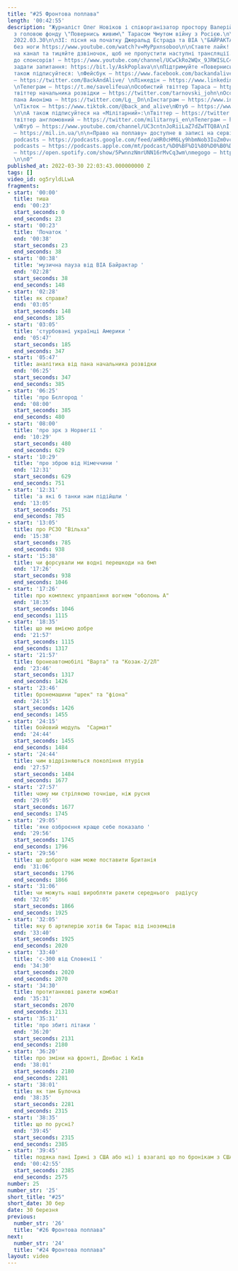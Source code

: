 ```yaml
---
title: "#25 Фронтова поплава"
length: '00:42:55'
description: "Журналіст Олег Новіков і співорганізатор простору Валерій Агєєв обговорюють
  з головою фонду \"Повернись живим\" Тарасом Чмутом війну з Росією.\n\nВипуск за
  2022.03.30\n\nЗІ: пісня на початку Джеральд Естрада та ВІА \"БАЙРАКТАР\" - Без руки
  без ноги https://www.youtube.com/watch?v=MyPpxnsoboo\n\nСтавте лайк! Підписуйтеся
  на канал та тицяйте дзвіночок, щоб не пропустити наступні трансляції. А також доєднуйтеся
  до спонсорів! – https://www.youtube.com/channel/UCwCkRo2WQx_9JRWISLC47fw/join\n\n‼️Щоб
  задати запитання: https://bit.ly/AskPoplava\n\nПідтримуйте «Повернись Живим»: \nhttps://www.comebackalive.in.ua/donate\n\nА
  також підписуйтеся: \nФейсбук – https://www.facebook.com/backandalive \nТвіттер
  – https://twitter.com/BackAndAlive/ \nЛінкедін – https://www.linkedin.com/company/come-back-alive/
  \nТелеграм – https://t.me/savelifeua\nОсобистий твіттер Тараса – https://twitter.com/TarasChmut\nОсобистий
  твіттер начальника розвідки – https://twitter.com/tarnovski_john\nОсобистий твіттер
  пана Аноніма – https://twitter.com/Lg__Dn\nІнстаграм – https://www.instagram.com/savelife.in.ua/
  \nТікток – https://www.tiktok.com/@back_and_alive\nЮтуб – https://www.youtube.com/channel/UCGIa6LSAw2Cl_P-DFv2pHXQ
  \n\nА також підписуйтеся на «Мілітарний»:\nТвіттер – https://twitter.com/mil_in_ua\nТа
  твіттер англомовний – https://twitter.com/militarnyi_en\nТелеграм – https://t.me/milinua
  \nЮтуб – https://www.youtube.com/channel/UC3cntnJoRiiLaZ7dZwTTQ8A\nІ читайте сайт
  – https://mil.in.ua/\n\n«Право на поплаву» доступне в записі на сервісах: \ngoogle
  podcasts – https://podcasts.google.com/feed/aHR0cHM6Ly9hbmNob3IuZm0vcy84ODhiMzE0Yy9wb2RjYXN0L3Jzcw\napple
  podcasts – https://podcasts.apple.com/mt/podcast/%D0%BF%D1%80%D0%B0%D0%B2%D0%BE-%D0%BD%D0%B0-%D0%BF%D0%BE%D0%BF%D0%BB%D0%B0%D0%B2%D1%83/id1613491809\nspotify
  – https://open.spotify.com/show/5PwnnzNmrUNN16rMvCq3wm\nmegogo – https://megogo.page.link/tA2y
  \n\n0"
published_at: 2022-03-30 22:03:43.000000000 Z
tags: []
video_id: og5ryldLLwA
fragments:
- start: '00:00'
  title: тиша
  end: '00:23'
  start_seconds: 0
  end_seconds: 23
- start: '00:23'
  title: 'Початок '
  end: '00:38'
  start_seconds: 23
  end_seconds: 38
- start: '00:38'
  title: 'музична пауза від ВІА Байрактар '
  end: '02:28'
  start_seconds: 38
  end_seconds: 148
- start: '02:28'
  title: як справи?
  end: '03:05'
  start_seconds: 148
  end_seconds: 185
- start: '03:05'
  title: 'стурбовані українці Америки '
  end: '05:47'
  start_seconds: 185
  end_seconds: 347
- start: '05:47'
  title: аналітика від пана начальника розвідки
  end: '06:25'
  start_seconds: 347
  end_seconds: 385
- start: '06:25'
  title: 'про Бєлгород '
  end: '08:00'
  start_seconds: 385
  end_seconds: 480
- start: '08:00'
  title: 'про зрк з Норвегії '
  end: '10:29'
  start_seconds: 480
  end_seconds: 629
- start: '10:29'
  title: 'про зброю від Німеччини '
  end: '12:31'
  start_seconds: 629
  end_seconds: 751
- start: '12:31'
  title: 'а які б танки нам підійшли '
  end: '13:05'
  start_seconds: 751
  end_seconds: 785
- start: '13:05'
  title: про РСЗО "Вільха"
  end: '15:38'
  start_seconds: 785
  end_seconds: 938
- start: '15:38'
  title: чи форсували ми водні перешкоди на бмп
  end: '17:26'
  start_seconds: 938
  end_seconds: 1046
- start: '17:26'
  title: про комплекс управління вогнем "оболонь А"
  end: '18:35'
  start_seconds: 1046
  end_seconds: 1115
- start: '18:35'
  title: що ми вміємо добре
  end: '21:57'
  start_seconds: 1115
  end_seconds: 1317
- start: '21:57'
  title: бронеавтомобілі "Варта" та "Козак-2/2Л"
  end: '23:46'
  start_seconds: 1317
  end_seconds: 1426
- start: '23:46'
  title: бронемашини "шрек" та "фіона"
  end: '24:15'
  start_seconds: 1426
  end_seconds: 1455
- start: '24:15'
  title: бойовий модуль  "Сармат"
  end: '24:44'
  start_seconds: 1455
  end_seconds: 1484
- start: '24:44'
  title: чим відрізняються покоління птурів
  end: '27:57'
  start_seconds: 1484
  end_seconds: 1677
- start: '27:57'
  title: чому ми стріляємо точніше, ніж русня
  end: '29:05'
  start_seconds: 1677
  end_seconds: 1745
- start: '29:05'
  title: 'яке озброєння краще себе показало '
  end: '29:56'
  start_seconds: 1745
  end_seconds: 1796
- start: '29:56'
  title: що доброго нам може поставити Британія
  end: '31:06'
  start_seconds: 1796
  end_seconds: 1866
- start: '31:06'
  title: чи можуть наші виробляти ракети середнього  радіусу
  end: '32:05'
  start_seconds: 1866
  end_seconds: 1925
- start: '32:05'
  title: яку б артилерію хотів би Тарас від іноземців
  end: '33:40'
  start_seconds: 1925
  end_seconds: 2020
- start: '33:40'
  title: 'с-300 від Словенії '
  end: '34:30'
  start_seconds: 2020
  end_seconds: 2070
- start: '34:30'
  title: протитанкові ракети комбат
  end: '35:31'
  start_seconds: 2070
  end_seconds: 2131
- start: '35:31'
  title: 'про збиті літаки '
  end: '36:20'
  start_seconds: 2131
  end_seconds: 2180
- start: '36:20'
  title: про зміни на фронті, Донбас і Київ
  end: '38:01'
  start_seconds: 2180
  end_seconds: 2281
- start: '38:01'
  title: як там Булочка
  end: '38:35'
  start_seconds: 2281
  end_seconds: 2315
- start: '38:35'
  title: що по русні?
  end: '39:45'
  start_seconds: 2315
  end_seconds: 2385
- start: '39:45'
  title: подяка пані Ірині з США або ні) і взагалі що по бронікам з США
  end: '00:42:55'
  start_seconds: 2385
  end_seconds: 2575
number: 25
number_str: '25'
short_title: "#25"
short_date: 30 бер
date: 30 березня
previous:
  number_str: '26'
  title: "#26 Фронтова поплава"
next:
  number_str: '24'
  title: "#24 Фронтова поплава"
layout: video
---
```

